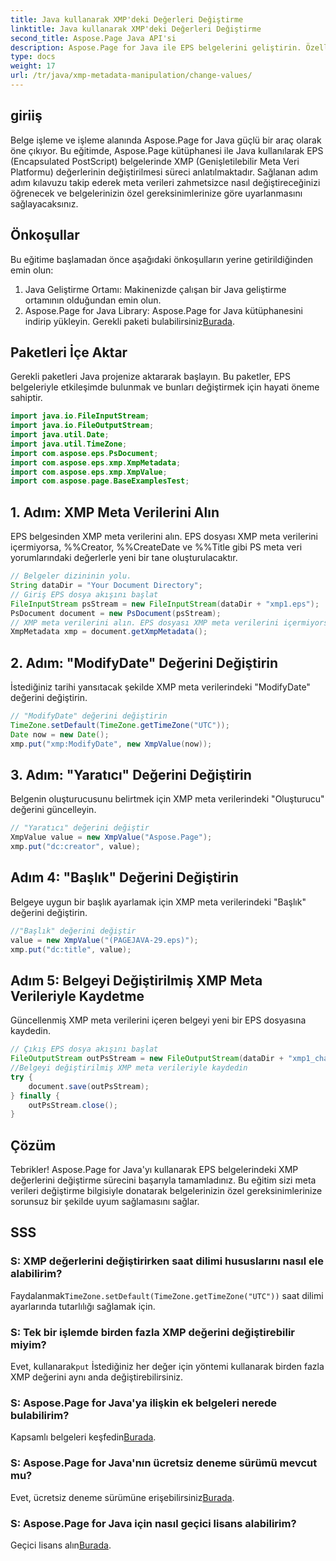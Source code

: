 ```yaml
---
title: Java kullanarak XMP'deki Değerleri Değiştirme
linktitle: Java kullanarak XMP'deki Değerleri Değiştirme
second_title: Aspose.Page Java API'si
description: Aspose.Page for Java ile EPS belgelerini geliştirin. Özelleştirilmiş ve profesyonel içerik için XMP meta verilerini zahmetsizce değiştirin. #JavaGeliştirme
type: docs
weight: 17
url: /tr/java/xmp-metadata-manipulation/change-values/
---
```

## giriiş
Belge işleme ve işleme alanında Aspose.Page for Java güçlü bir araç olarak öne çıkıyor. Bu eğitimde, Aspose.Page kütüphanesi ile Java kullanılarak EPS (Encapsulated PostScript) belgelerinde XMP (Genişletilebilir Meta Veri Platformu) değerlerinin değiştirilmesi süreci anlatılmaktadır. Sağlanan adım adım kılavuzu takip ederek meta verileri zahmetsizce nasıl değiştireceğinizi öğrenecek ve belgelerinizin özel gereksinimlerinize göre uyarlanmasını sağlayacaksınız.
## Önkoşullar
Bu eğitime başlamadan önce aşağıdaki önkoşulların yerine getirildiğinden emin olun:
1. Java Geliştirme Ortamı: Makinenizde çalışan bir Java geliştirme ortamının olduğundan emin olun.
2.  Aspose.Page for Java Library: Aspose.Page for Java kütüphanesini indirip yükleyin. Gerekli paketi bulabilirsiniz[Burada](https://releases.aspose.com/page/java/).
## Paketleri İçe Aktar
Gerekli paketleri Java projenize aktararak başlayın. Bu paketler, EPS belgeleriyle etkileşimde bulunmak ve bunları değiştirmek için hayati öneme sahiptir.
```java
import java.io.FileInputStream;
import java.io.FileOutputStream;
import java.util.Date;
import java.util.TimeZone;
import com.aspose.eps.PsDocument;
import com.aspose.eps.xmp.XmpMetadata;
import com.aspose.eps.xmp.XmpValue;
import com.aspose.page.BaseExamplesTest;
```
## 1. Adım: XMP Meta Verilerini Alın
EPS belgesinden XMP meta verilerini alın. EPS dosyası XMP meta verilerini içermiyorsa, %%Creator, %%CreateDate ve %%Title gibi PS meta veri yorumlarındaki değerlerle yeni bir tane oluşturulacaktır.
```java
// Belgeler dizininin yolu.
String dataDir = "Your Document Directory";
// Giriş EPS dosya akışını başlat
FileInputStream psStream = new FileInputStream(dataDir + "xmp1.eps");
PsDocument document = new PsDocument(psStream);
// XMP meta verilerini alın. EPS dosyası XMP meta verilerini içermiyorsa PS meta veri yorumlarındaki değerlerle yeni bir tane oluşturulur
XmpMetadata xmp = document.getXmpMetadata();
```
## 2. Adım: "ModifyDate" Değerini Değiştirin
İstediğiniz tarihi yansıtacak şekilde XMP meta verilerindeki "ModifyDate" değerini değiştirin.
```java
// "ModifyDate" değerini değiştirin
TimeZone.setDefault(TimeZone.getTimeZone("UTC"));
Date now = new Date();
xmp.put("xmp:ModifyDate", new XmpValue(now));
```
## 3. Adım: "Yaratıcı" Değerini Değiştirin
Belgenin oluşturucusunu belirtmek için XMP meta verilerindeki "Oluşturucu" değerini güncelleyin.
```java
// "Yaratıcı" değerini değiştir
XmpValue value = new XmpValue("Aspose.Page");
xmp.put("dc:creator", value);
```
## Adım 4: "Başlık" Değerini Değiştirin
Belgeye uygun bir başlık ayarlamak için XMP meta verilerindeki "Başlık" değerini değiştirin.
```java
//"Başlık" değerini değiştir
value = new XmpValue("(PAGEJAVA-29.eps)");
xmp.put("dc:title", value);
```
## Adım 5: Belgeyi Değiştirilmiş XMP Meta Verileriyle Kaydetme
Güncellenmiş XMP meta verilerini içeren belgeyi yeni bir EPS dosyasına kaydedin.
```java
// Çıkış EPS dosya akışını başlat
FileOutputStream outPsStream = new FileOutputStream(dataDir + "xmp1_changed.eps");
//Belgeyi değiştirilmiş XMP meta verileriyle kaydedin
try {
    document.save(outPsStream);
} finally {
    outPsStream.close();
}
```
## Çözüm
Tebrikler! Aspose.Page for Java'yı kullanarak EPS belgelerindeki XMP değerlerini değiştirme sürecini başarıyla tamamladınız. Bu eğitim sizi meta verileri değiştirme bilgisiyle donatarak belgelerinizin özel gereksinimlerinize sorunsuz bir şekilde uyum sağlamasını sağlar.
## SSS
### S: XMP değerlerini değiştirirken saat dilimi hususlarını nasıl ele alabilirim?
 Faydalanmak`TimeZone.setDefault(TimeZone.getTimeZone("UTC"))` saat dilimi ayarlarında tutarlılığı sağlamak için.
### S: Tek bir işlemde birden fazla XMP değerini değiştirebilir miyim?
 Evet, kullanarak`put` İstediğiniz her değer için yöntemi kullanarak birden fazla XMP değerini aynı anda değiştirebilirsiniz.
### S: Aspose.Page for Java'ya ilişkin ek belgeleri nerede bulabilirim?
 Kapsamlı belgeleri keşfedin[Burada](https://reference.aspose.com/page/java/).
### S: Aspose.Page for Java'nın ücretsiz deneme sürümü mevcut mu?
 Evet, ücretsiz deneme sürümüne erişebilirsiniz[Burada](https://releases.aspose.com/).
### S: Aspose.Page for Java için nasıl geçici lisans alabilirim?
 Geçici lisans alın[Burada](https://purchase.aspose.com/temporary-license/).